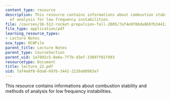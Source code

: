 ```yaml
---
content_type: resource
description: This resource contains informations about combustion stability and methods
  of analysis for low frequency instabilities.
file: /courses/16-512-rocket-propulsion-fall-2005/7af4e9f86da8697b34412220a60983e7_lecture_22.pdf
file_type: application/pdf
learning_resource_types:
- Lecture Notes
ocw_type: OCWFile
parent_title: Lecture Notes
parent_type: CourseSection
parent_uid: 1a7892c5-8e6a-7f7b-d3ef-33897f01fd93
resourcetype: Document
title: lecture_22.pdf
uid: 7af4e9f8-6da8-697b-3441-2220a60983e7
---
```

This resource contains informations about combustion stability and methods of analysis for low frequency instabilities.


